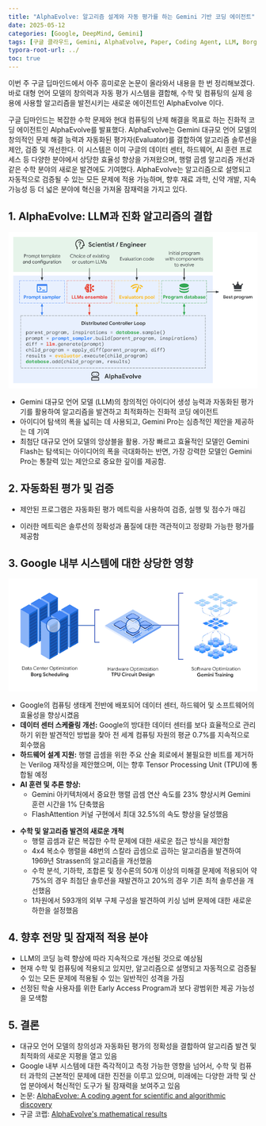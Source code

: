 ```yaml
---
title: "AlphaEvolve: 알고리즘 설계와 자동 평가를 하는 Gemini 기반 코딩 에이전트"
date: 2025-05-12
categories: [Google, DeepMind, Gemini]
tags: [구글 클라우드, Gemini, AlphaEvolve, Paper, Coding Agent, LLM, Borg, TPU]
typora-root-url: ../
toc: true
---
```


이번 주 구글 딥마인드에서 아주 흥미로운 논문이 올라와서 내용을 한 번 정리해보겠다. 바로 대형 언어 모델의 창의력과 자동 평가 시스템을 결합해, 수학 및 컴퓨팅의 실제 응용에 사용할 알고리즘을 발전시키는 새로운 에이전트인 AlphaEvolve 이다. 

구글 딥마인드는 복잡한 수학 문제와 현대 컴퓨팅의 난제 해결을 목표로 하는 진화적 코딩 에이전트인 AlphaEvolve를 발표했다. AlphaEvolve는 Gemini 대규모 언어 모델의 창의적인 문제 해결 능력과 자동화된 평가자(Evaluator)를 결합하여 알고리즘 솔루션을 제안, 검증 및 개선한다. 이 시스템은 이미 구글의 데이터 센터, 하드웨어, AI 훈련 프로세스 등 다양한 분야에서 상당한 효율성 향상을 가져왔으며, 행렬 곱셈 알고리즘 개선과 같은 수학 분야의 새로운 발견에도 기여했다. AlphaEvolve는 알고리즘으로 설명되고 자동적으로 검증될 수 있는 모든 문제에 적용 가능하며, 향후 재료 과학, 신약 개발, 지속 가능성 등 더 넓은 분야에 혁신을 가져올 잠재력을 가지고 있다. 



## 1. **AlphaEvolve: LLM과 진화 알고리즘의 결합**

![그림1 - AlphaEvolve 전체 구성도](/../images/2025-05/AlphaEvolve01.webp)

* Gemini 대규모 언어 모델 (LLM)의 창의적인 아이디어 생성 능력과 자동화된 평가기를 활용하여 알고리즘을 발견하고 최적화하는 진화적 코딩 에이전트
* 아이디어 탐색의 폭을 넓히는 데 사용되고, Gemini Pro는 심층적인 제안을 제공하는 데 기여
* 최첨단 대규모 언어 모델의 앙상블을 활용. 가장 빠르고 효율적인 모델인 Gemini Flash는 탐색되는 아이디어의 폭을 극대화하는 반면, 가장 강력한 모델인 Gemini Pro는 통찰력 있는 제안으로 중요한 깊이를 제공함.



## 2. **자동화된 평가 및 검증**



* 제안된 프로그램은 자동화된 평가 메트릭을 사용하여 검증, 실행 및 점수가 매김

* 이러한 메트릭은 솔루션의 정확성과 품질에 대한 객관적이고 정량화 가능한 평가를 제공함

  

## 3. **Google 내부 시스템에 대한 상당한 영향**

![그림 2 - 구글 내부 디지털 생태계 시스템](/../images/2025-05/AlphaEvolve02.webp)

* Google의 컴퓨팅 생태계 전반에 배포되어 데이터 센터, 하드웨어 및 소프트웨어의 효율성을 향상시켰음
* **데이터 센터 스케줄링 개선:** Google의 방대한 데이터 센터를 보다 효율적으로 관리하기 위한 발견적인 방법을 찾아 전 세계 컴퓨팅 자원의 평균 0.7%를 지속적으로 회수했음
* **하드웨어 설계 지원:** 행렬 곱셈을 위한 주요 산술 회로에서 불필요한 비트를 제거하는 Verilog 재작성을 제안했으며, 이는 향후 Tensor Processing Unit (TPU)에 통합될 예정
* **AI 훈련 및 추론 향상:** 
  * Gemini 아키텍처에서 중요한 행렬 곱셈 연산 속도를 23% 향상시켜 Gemini 훈련 시간을 1% 단축했음
  * FlashAttention 커널 구현에서 최대 32.5%의 속도 향상을 달성했음

[동영상 - ]: https://deepmind.google/api/blob/website/media/Code-Evolution-Illustration_compressed.mp4



* **수학 및 알고리즘 발견의 새로운 개척**
  * 행렬 곱셈과 같은 복잡한 수학 문제에 대한 새로운 접근 방식을 제안함
  * 4x4 복소수 행렬을 48번의 스칼라 곱셈으로 곱하는 알고리즘을 발견하여 1969년 Strassen의 알고리즘을 개선했음
  * 수학 분석, 기하학, 조합론 및 정수론의 50개 이상의 미해결 문제에 적용되어 약 75%의 경우 최첨단 솔루션을 재발견하고 20%의 경우 기존 최적 솔루션을 개선했음
  * 1차원에서 593개의 외부 구체 구성을 발견하여 키싱 넘버 문제에 대한 새로운 하한을 설정했음



## 4. **향후 전망 및 잠재적 적용 분야**

*  LLM의 코딩 능력 향상에 따라 지속적으로 개선될 것으로 예상됨
* 현재 수학 및 컴퓨팅에 적용되고 있지만, 알고리즘으로 설명되고 자동적으로 검증될 수 있는 모든 문제에 적용될 수 있는 일반적인 성격을 가짐
* 선정된 학술 사용자를 위한 Early Access Program과 보다 광범위한 제공 가능성을 모색함



## 5. **결론**

* 대규모 언어 모델의 창의성과 자동화된 평가의 정확성을 결합하여 알고리즘 발견 및 최적화의 새로운 지평을 열고 있음
* Google 내부 시스템에 대한 즉각적이고 측정 가능한 영향을 넘어서, 수학 및 컴퓨터 과학의 근본적인 문제에 대한 진전을 이루고 있으며, 미래에는 다양한 과학 및 산업 분야에서 혁신적인 도구가 될 잠재력을 보여주고 있음
* 논문: [AlphaEvolve: A coding agent for scientific and algorithmic discovery](https://storage.googleapis.com/deepmind-media/DeepMind.com/Blog/alphaevolve-a-gemini-powered-coding-agent-for-designing-advanced-algorithms/AlphaEvolve.pdf)
* 구글 코랩: [AlphaEvolve's mathematical results](https://colab.research.google.com/github/google-deepmind/alphaevolve_results/blob/master/mathematical_results.ipynb)





